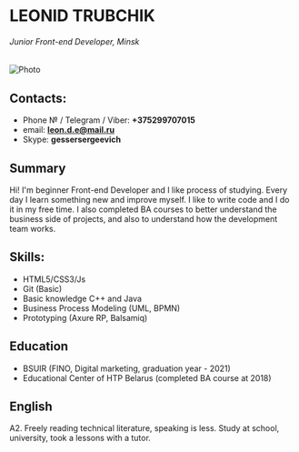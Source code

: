 # LEONID TRUBCHIK
###### Junior Front-end Developer, Minsk

![Photo](https://github.com/leonidtrubchik/photocv/master/Photo_cv.jpeg)

## Contacts:
* Phone № / Telegram / Viber: **+375299707015**
* email: **leon.d.e@mail.ru**
* Skype: **gessersergeevich**

## Summary
Hi! I'm beginner Front-end Developer and I like process of studying.
Every day I learn something new and improve myself. I like to write code and I do it in my free time. 
I also completed BA courses to better understand the business side of projects, and also to understand how the development team works.

## Skills:
* HTML5/CSS3/Js
* Git (Basic)
* Basic knowledge C++ and Java
* Business Process Modeling (UML, BPMN)
* Prototyping (Axure RP, Balsamiq)

## Education
* BSUIR (FINO, Digital marketing, graduation year - 2021)
* Educational Center of HTP Belarus (completed BA course at 2018)

## English
A2. Freely reading technical literature, speaking is less. Study at school, university, took a lessons with a tutor.

